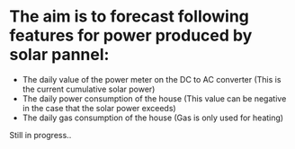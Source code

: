 # The aim is to forecast following features for power produced by solar pannel:
- The daily value of the power meter on the DC to AC converter (This is the current cumulative solar power)
- The daily power consumption of the house (This value can be negative in the case that the solar power exceeds)
- The daily gas consumption of the house (Gas is only used for heating)

Still in progress..
